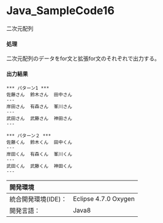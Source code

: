 # Java_SampleCode16
二次元配列

#### 処理
二次元配列のデータをfor文と拡張for文のそれぞれで出力する。

#### 出力結果  
```
*** パターン1 ***
佐藤さん  鈴木さん  田中さん  
---
岸田さん  有森さん  峯川さん  
---
武田さん  武藤さん  神田さん  
---

*** パターン２ ***
佐藤くん  鈴木くん  田中くん  
---
岸田くん  有森くん  峯川くん  
---
武田くん  武藤くん  神田くん  
---
```
  
| 開発環境 |  |
|:-|:-|
| 統合開発環境(IDE)： | Eclipse 4.7.0 Oxygen |
| 開発言語： | Java8 |
